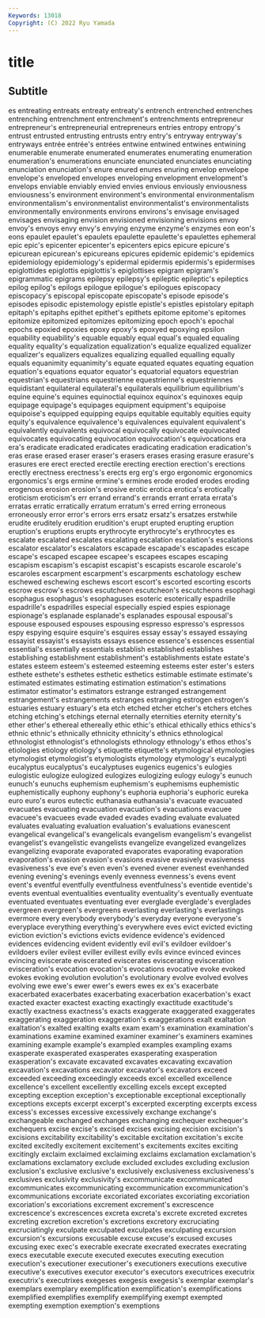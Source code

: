 ```yaml
---
Keywords: 13018
Copyright: (C) 2022 Ryu Yamada
---
```



# title

## Subtitle
es entreating entreats entreaty entreaty's entrench entrenched entrenches entrenching entrenchment
entrenchment's entrenchments entrepreneur entrepreneur's entrepreneurial entrepreneurs entries entropy entropy's entrust
entrusted entrusting entrusts entry entry's entryway entryway's entryways entrée entrée's
entrées entwine entwined entwines entwining enumerable enumerate enumerated enumerates enumerating
enumeration enumeration's enumerations enunciate enunciated enunciates enunciating enunciation enunciation's enure
enured enures enuring envelop envelope envelope's enveloped envelopes enveloping envelopment
envelopment's envelops enviable enviably envied envies envious enviously enviousness enviousness's
environment environment's environmental environmentalism environmentalism's environmentalist environmentalist's environmentalists environmentally environments
environs environs's envisage envisaged envisages envisaging envision envisioned envisioning envisions
envoy envoy's envoys envy envy's envying enzyme enzyme's enzymes eon
eon's eons epaulet epaulet's epaulets epaulette epaulette's epaulettes ephemeral epic
epic's epicenter epicenter's epicenters epics epicure epicure's epicurean epicurean's epicureans
epicures epidemic epidemic's epidemics epidemiology epidemiology's epidermal epidermis epidermis's epidermises
epiglottides epiglottis epiglottis's epiglottises epigram epigram's epigrammatic epigrams epilepsy epilepsy's
epileptic epileptic's epileptics epilog epilog's epilogs epilogue epilogue's epilogues episcopacy
episcopacy's episcopal episcopate episcopate's episode episode's episodes episodic epistemology epistle
epistle's epistles epistolary epitaph epitaph's epitaphs epithet epithet's epithets epitome
epitome's epitomes epitomize epitomized epitomizes epitomizing epoch epoch's epochal epochs
epoxied epoxies epoxy epoxy's epoxyed epoxying epsilon equability equability's equable
equably equal equal's equaled equaling equality equality's equalization equalization's equalize
equalized equalizer equalizer's equalizers equalizes equalizing equalled equalling equally equals
equanimity equanimity's equate equated equates equating equation equation's equations equator
equator's equatorial equators equestrian equestrian's equestrians equestrienne equestrienne's equestriennes equidistant
equilateral equilateral's equilaterals equilibrium equilibrium's equine equine's equines equinoctial equinox
equinox's equinoxes equip equipage equipage's equipages equipment equipment's equipoise equipoise's
equipped equipping equips equitable equitably equities equity equity's equivalence equivalence's
equivalences equivalent equivalent's equivalently equivalents equivocal equivocally equivocate equivocated equivocates
equivocating equivocation equivocation's equivocations era era's eradicate eradicated eradicates eradicating
eradication eradication's eras erase erased eraser eraser's erasers erases erasing
erasure erasure's erasures ere erect erected erectile erecting erection erection's
erections erectly erectness erectness's erects erg erg's ergo ergonomic ergonomics
ergonomics's ergs ermine ermine's ermines erode eroded erodes eroding erogenous
erosion erosion's erosive erotic erotica erotica's erotically eroticism eroticism's err
errand errand's errands errant errata errata's erratas erratic erratically erratum
erratum's erred erring erroneous erroneously error error's errors errs ersatz
ersatz's ersatzes erstwhile erudite eruditely erudition erudition's erupt erupted erupting
eruption eruption's eruptions erupts erythrocyte erythrocyte's erythrocytes es escalate escalated
escalates escalating escalation escalation's escalations escalator escalator's escalators escapade escapade's
escapades escape escape's escaped escapee escapee's escapees escapes escaping escapism
escapism's escapist escapist's escapists escarole escarole's escaroles escarpment escarpment's escarpments
eschatology eschew eschewed eschewing eschews escort escort's escorted escorting escorts
escrow escrow's escrows escutcheon escutcheon's escutcheons esophagi esophagus esophagus's esophaguses
esoteric esoterically espadrille espadrille's espadrilles especial especially espied espies espionage
espionage's esplanade esplanade's esplanades espousal espousal's espouse espoused espouses espousing
espresso espresso's espressos espy espying esquire esquire's esquires essay essay's
essayed essaying essayist essayist's essayists essays essence essence's essences essential
essential's essentially essentials establish established establishes establishing establishment establishment's establishments
estate estate's estates esteem esteem's esteemed esteeming esteems ester ester's
esters esthete esthete's esthetes esthetic esthetics estimable estimate estimate's estimated
estimates estimating estimation estimation's estimations estimator estimator's estimators estrange estranged
estrangement estrangement's estrangements estranges estranging estrogen estrogen's estuaries estuary estuary's
eta etch etched etcher etcher's etchers etches etching etching's etchings
eternal eternally eternities eternity eternity's ether ether's ethereal ethereally ethic
ethic's ethical ethically ethics ethics's ethnic ethnic's ethnically ethnicity ethnicity's
ethnics ethnological ethnologist ethnologist's ethnologists ethnology ethnology's ethos ethos's etiologies
etiology etiology's etiquette etiquette's etymological etymologies etymologist etymologist's etymologists etymology
etymology's eucalypti eucalyptus eucalyptus's eucalyptuses eugenics eugenics's eulogies eulogistic eulogize
eulogized eulogizes eulogizing eulogy eulogy's eunuch eunuch's eunuchs euphemism euphemism's
euphemisms euphemistic euphemistically euphony euphony's euphoria euphoria's euphoric eureka euro
euro's euros eutectic euthanasia euthanasia's evacuate evacuated evacuates evacuating evacuation
evacuation's evacuations evacuee evacuee's evacuees evade evaded evades evading evaluate
evaluated evaluates evaluating evaluation evaluation's evaluations evanescent evangelical evangelical's evangelicals
evangelism evangelism's evangelist evangelist's evangelistic evangelists evangelize evangelized evangelizes evangelizing
evaporate evaporated evaporates evaporating evaporation evaporation's evasion evasion's evasions evasive
evasively evasiveness evasiveness's eve eve's even even's evened evener evenest
evenhanded evening evening's evenings evenly evenness evenness's evens event event's
eventful eventfully eventfulness eventfulness's eventide eventide's events eventual eventualities eventuality
eventuality's eventually eventuate eventuated eventuates eventuating ever everglade everglade's everglades
evergreen evergreen's evergreens everlasting everlasting's everlastings evermore every everybody everybody's
everyday everyone everyone's everyplace everything everything's everywhere eves evict evicted
evicting eviction eviction's evictions evicts evidence evidence's evidenced evidences evidencing
evident evidently evil evil's evildoer evildoer's evildoers eviler evilest eviller
evillest evilly evils evince evinced evinces evincing eviscerate eviscerated eviscerates
eviscerating evisceration evisceration's evocation evocation's evocations evocative evoke evoked evokes
evoking evolution evolution's evolutionary evolve evolved evolves evolving ewe ewe's
ewer ewer's ewers ewes ex ex's exacerbate exacerbated exacerbates exacerbating
exacerbation exacerbation's exact exacted exacter exactest exacting exactingly exactitude exactitude's
exactly exactness exactness's exacts exaggerate exaggerated exaggerates exaggerating exaggeration exaggeration's
exaggerations exalt exaltation exaltation's exalted exalting exalts exam exam's examination
examination's examinations examine examined examiner examiner's examiners examines examining example
example's exampled examples exampling exams exasperate exasperated exasperates exasperating exasperation
exasperation's excavate excavated excavates excavating excavation excavation's excavations excavator excavator's
excavators exceed exceeded exceeding exceedingly exceeds excel excelled excellence excellence's
excellent excellently excelling excels except excepted excepting exception exception's exceptionable
exceptional exceptionally exceptions excepts excerpt excerpt's excerpted excerpting excerpts excess
excess's excesses excessive excessively exchange exchange's exchangeable exchanged exchanges exchanging
exchequer exchequer's exchequers excise excise's excised excises excising excision excision's
excisions excitability excitability's excitable excitation excitation's excite excited excitedly excitement
excitement's excitements excites exciting excitingly exclaim exclaimed exclaiming exclaims exclamation
exclamation's exclamations exclamatory exclude excluded excludes excluding exclusion exclusion's exclusive
exclusive's exclusively exclusiveness exclusiveness's exclusives exclusivity exclusivity's excommunicate excommunicated excommunicates
excommunicating excommunication excommunication's excommunications excoriate excoriated excoriates excoriating excoriation excoriation's
excoriations excrement excrement's excrescence excrescence's excrescences excreta excreta's excrete excreted
excretes excreting excretion excretion's excretions excretory excruciating excruciatingly exculpate exculpated
exculpates exculpating excursion excursion's excursions excusable excuse excuse's excused excuses
excusing exec exec's execrable execrate execrated execrates execrating execs executable
execute executed executes executing execution execution's executioner executioner's executioners executions
executive executive's executives executor executor's executors executrices executrix executrix's executrixes
exegeses exegesis exegesis's exemplar exemplar's exemplars exemplary exemplification exemplification's exemplifications
exemplified exemplifies exemplify exemplifying exempt exempted exempting exemption exemption's exemptions
